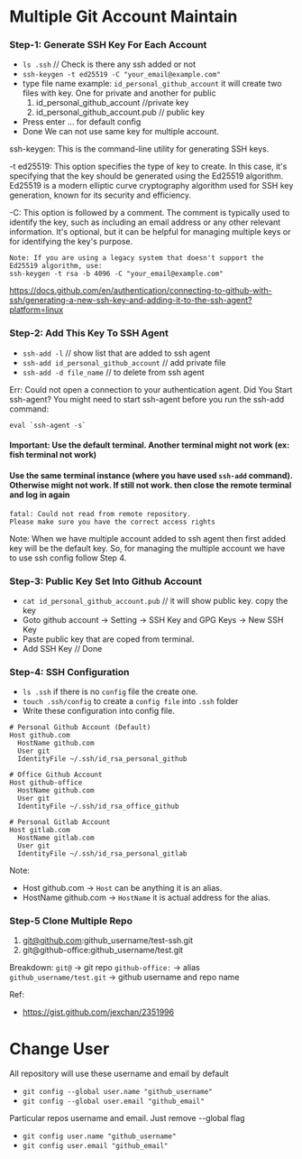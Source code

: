 # Multiple Git Account Maintain

### Step-1: Generate SSH Key For Each Account
- `ls .ssh` // Check is there any ssh added or not
- `ssh-keygen -t ed25519 -C "your_email@example.com"`
- type file name example: `id_personal_github_account` it will create two files with key. One for private and another for public
  1. id_personal_github_account //private key
  2. id_personal_github_account.pub // public key
- Press enter ... for default config
- Done
We can not use same key for multiple account. 

ssh-keygen: This is the command-line utility for generating SSH keys.

-t ed25519: This option specifies the type of key to create. In this case, it's specifying that the key should be generated using the Ed25519 algorithm. Ed25519 is a modern elliptic curve cryptography algorithm used for SSH key generation, known for its security and efficiency.

-C: This option is followed by a comment. The comment is typically used to identify the key, such as including an email address or any other relevant information. It's optional, but it can be helpful for managing multiple keys or for identifying the key's purpose.

```
Note: If you are using a legacy system that doesn't support the Ed25519 algorithm, use:
ssh-keygen -t rsa -b 4096 -C "your_email@example.com"
```

https://docs.github.com/en/authentication/connecting-to-github-with-ssh/generating-a-new-ssh-key-and-adding-it-to-the-ssh-agent?platform=linux



### Step-2: Add This Key To SSH Agent
- `ssh-add -l` // show list that are added to ssh agent
- `ssh-add id_personal_github_account` // add private file
- `ssh-add -d file_name` // to delete from ssh agent

Err: Could not open a connection to your authentication agent.
Did You Start ssh-agent?
You might need to start ssh-agent before you run the ssh-add command:
```
eval `ssh-agent -s`
```
#### Important: Use the default terminal. Another terminal might not work (ex: fish terminal not work)
#### Use the same terminal instance (where you have used `ssh-add` command). Otherwise might not work. If still not work. then close the remote terminal and log in again
```
fatal: Could not read from remote repository.
Please make sure you have the correct access rights
```

Note: When we have multiple account added to ssh agent then first added key will be the default key. So, for managing the multiple account we have to use ssh config
follow Step 4.


### Step-3: Public Key Set Into Github Account
- `cat id_personal_github_account.pub` // it will show public key. copy the key
- Goto github account -> Setting -> SSH Key and GPG Keys -> New SSH Key
- Paste public key that are coped from terminal.
- Add SSH Key // Done


### Step-4: SSH Configuration
- `ls .ssh` if there is no `config` file the create one.
- `touch .ssh/config` to create a `config file` into `.ssh` folder
- Write these configuration into config file.
```
# Personal Github Account (Default)
Host github.com
  HostName github.com
  User git
  IdentityFile ~/.ssh/id_rsa_personal_github

# Office Github Account
Host github-office
  HostName github.com
  User git
  IdentityFile ~/.ssh/id_rsa_office_github

# Personal Gitlab Account
Host gitlab.com
  HostName gitlab.com
  User git
  IdentityFile ~/.ssh/id_rsa_personal_gitlab

```

Note:
- Host github.com -> `Host` can be anything it is an alias.
- HostName github.com -> `HostName` it is actual address for the alias.


### Step-5  Clone Multiple Repo
1. git@github.com:github_username/test-ssh.git
2. git@github-office:github_username/test.git

Breakdown:
`git@` -> git repo
`github-office:` -> alias
`github_username/test.git` -> github username and repo name


Ref:
- https://gist.github.com/jexchan/2351996


# Change User
All repository will use these username and email by default
- `git config --global user.name "github_username"`
- `git config --global user.email "github_email"`

Particular repos username and email. Just remove --global flag
- `git config user.name "github_username"`
- `git config user.email "github_email"`




